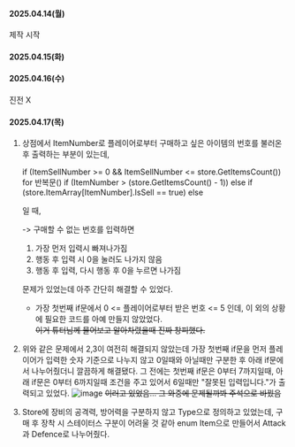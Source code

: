 #### 2025.04.14(월)
제작 시작

#### 2025.04.15(화)


#### 2025.04.16(수)
진전 X

#### 2025.04.17(목)
1. 상점에서 ItemNumber로 플레이어로부터 구매하고 싶은 아이템의 번호를 불러온 후 출력하는 부분이 있는데,

    if (ItemSellNumber >= 0 && ItemSellNumber <= store.GetItemsCount())
      for 반복문()
        if (ItemNumber > (store.GetItemsCount() - 1))
        else if (store.ItemArray[ItemNumber].IsSell == true)
        else

    일 때,

    -> 구매할 수 없는 번호를 입력하면
    1. 가장 먼저 입력시 빠져나가짐
    2. 행동 후 입력 시 0을 눌러도 나가지 않음
    3. 행동 후 입력, 다시 행동 후 0을 누르면 나가짐
    
    문제가 있었는데 아주 간단히 해결할 수 있었다.   
    - 가장 첫번째 if문에서 0 <= 플레이어로부터 받은 번호 <= 5 인데, 이 외의 상황에 필요한 코드를 아예 만들지 않았었다.  
    ~~이거 튜터님께 물어보고 알아차렸을때 진짜 창피했다.~~

2. 위와 같은 문제에서 2,3이 여전히 해결되지 않았는데
   가장 첫번째 if문을 먼저 플레이어가 입력한 숫자 기준으로 나누지 않고 0일때와 아닐때만 구분한 후
   아래 if문에서 나누어줬더니 깔끔하게 해결됐다.
   그 전에는 첫번째 if문은 0부터 7까지일때, 아래 if문은 0부터 6까지일때 조건을 주고 있어서 6일때만 "잘못된 입력입니다."가 출력되고 있었다.
   ![image](https://github.com/user-attachments/assets/1ebbdb56-641a-481b-9d53-0ade157efd96)
    ~~이러고 있었음... 그 와중에 문제될까봐 주석으로 바꿨음~~
   
4. Store에 장비의 공격력, 방어력을 구분하지 않고 Type으로 정의하고 있었는데,
   구매 후 장착 시 스테이터스 구분이 어려울 것 같아
   enum Item으로 만들어서 Attack과 Defence로 나누어줬다.
